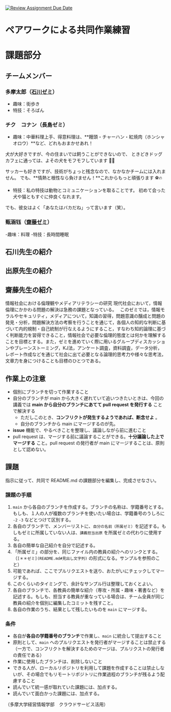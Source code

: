 [![Review Assignment Due Date](https://classroom.github.com/assets/deadline-readme-button-22041afd0340ce965d47ae6ef1cefeee28c7c493a6346c4f15d667ab976d596c.svg)](https://classroom.github.com/a/pXPlhKXe)
# ペアワークによる共同作業練習

# 課題部分

## チームメンバー

### 多摩太郎（[石川ゼミ](README.md#石川先生の紹介)）
- 趣味：街歩き
- 特技：そろばん

### チク　コナン（長島ゼミ）
- 趣味：中華料理上手、得意料理は、**饅頭・チャーハン・紅焼肉（ホンシャオロウ）**など、どれもおまかせあれ！

犬が大好きですが、今の住まいでは飼うことができないので、
ときどきドッグカフェに通っては、よその犬をモフモフしています 🐶💕

サッカーも好きですが、技術がちょっと残念なので、なかなかチームには入れません。
でも、**情熱と根性なら負けません！**これからもっと頑張ります ⚽🔥
- 特技：私の特技は動物とコミュニケーションを取ることです。
初めて会った犬や猫ともすぐに仲良くなれます。

でも、彼女はよく「あなたはバカだね」って言います（笑）。

### 甄涵钰（[齋藤ゼミ](README.md#齋藤先生の紹介)）
-趣味：料理
-特技：長時間睡眠
## 石川先生の紹介

## 出原先生の紹介

## 齋藤先生の紹介
情報社会における倫理観やメディアリテラシーの研究
現代社会において，情報倫理にかかわる問題の解決は急務の課題となっている。　
このゼミでは，情報モラルやセキュリティ，メディアについて，知識の習得，問題意識の醸成と問題の発見・分析，問題解決方法の考察を行うことを通じて，各個人の知的な判断に基づいて内的規制・自己統制が行なえるようにすること，すなわち知的論理に基づく判断能力を習得できること，情報社会で必要な倫理的態度とは何かを理解することを目標とする。また，ゼミを進めていく際に用いるグループディスカッションやブレーンストーミング，KJ法，アンケート調査，資料調査，データ分析，レポート作成などを通じて社会に出て必要となる論理的思考力や様々な思考法，文章力を身につけることも目標のひとつである。
## 作業上の注意

- 個別にブランチを切って作業すること
- 自分のブランチが main から大きく遅れていて追いつきたいときは、今回の講義では **main から自分のブランチにあてて pull request を発行する** ことで解決する
  - ただしこのとき、**コンフリクトが発生するようであれば、断念せよ** 。
  - 自分のブランチから main にマージするのが先。
- **issue** 機能で、やるべきことを整理し、議論しながら前に進むこと
- pull request は、マージする前に議論することができる。**十分議論した上でマージする** こと。pull request の発行者が main にマージすることは、原則として認めない。

## 課題

指示に従って、共同で README.md の課題部分を編集し、完成させなさい。

### 課題の手順

1. `main` から各自のブランチを作成する。ブランチの名称は、学籍番号とする。もしも、１人の人が複数のブランチを使いたい場合は、学籍番号のうしろに `-2` `-3` などとつけて区別する。
1. 各自のブランチで、メンバーリストに、`自分の名前（所属ゼミ）`を記述する。もしもゼミに所属していない人は、`講義担当出原` を所属ゼミの代わりに使用する。
2. 各自の簡単な自己紹介を自分で記述する。
3. 「所属ゼミ」の部分を、同じファイル内の教員の紹介へのリンクとする。（`[＊＊ゼミ](README.md#見出し文字列)` の形式になる。サンプルを参照のこと）
4. 可能であれば、ここでプルリクエストを送り、おたがいにチェックしてマージする。
5. このくらいのタイミングで、余計なサンプル行は整理しておくとよい。
6. 各自のブランチで、各教員の簡単な紹介（専攻・所属・趣味・著書など）を記述する。もしも、担当する教員が重なっている場合は、チーム全員が同じ教員の紹介を個別に編集したコミットを残すこと。
7. 各自の作業のうち、結果として残したいものを `main` にマージする。

### 条件
- 各自が**各自の学籍番号のブランチ**で作業し、`main` に統合して提出すること
- 原則として、`main` へのプルリクエストを発行者がマージすることは禁止する（一方で、コンフリクトを解決するためのマージは、プルリクストの発行者の責任である）
- 作業に使用したブランチは、削除しないこと
- できる人が、ローカルリポジトリを利用して課題を作成することは禁止しないが、その場合でもリモートリポジトリに作業過程のブランチが残るよう配慮すること
- 読んでいて統一感が取れていた課題には、加点する。
- 読んでいて面白かった課題には、加点する。

（多摩大学経営情報学部　クラウドサービス活用）
